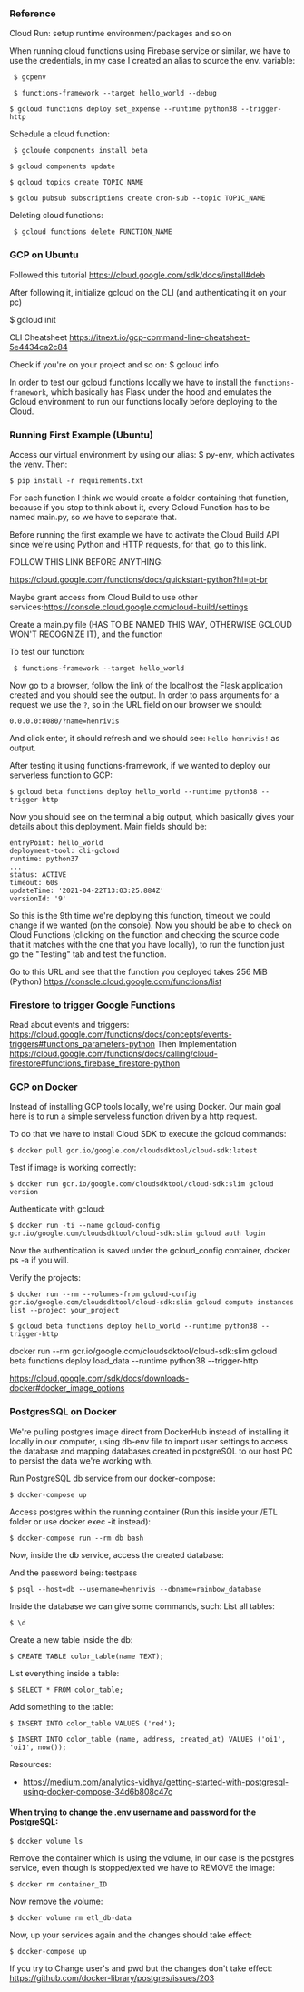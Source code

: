 ### Reference

Cloud Run: setup runtime environment/packages and so on

When running cloud functions using Firebase service or similar, we have to use the credentials, in my case I created an alias to source the env. variable:

` $ gcpenv`

 ``` $ functions-framework --target hello_world --debug```

``` $ gcloud functions deploy set_expense --runtime python38 --trigger-http ```

Schedule a cloud function:

` $ gcloude components install beta`

`$ gcloud components update`

`$ gcloud topics create TOPIC_NAME `

``` $ gclou pubsub subscriptions create cron-sub --topic TOPIC_NAME ```

Deleting cloud functions:

` $ gcloud functions delete FUNCTION_NAME`

### GCP on Ubuntu

Followed this tutorial
https://cloud.google.com/sdk/docs/install#deb

After following it, initialize gcloud on the CLI (and authenticating it on your pc)

$ gcloud init

CLI Cheatsheet https://itnext.io/gcp-command-line-cheatsheet-5e4434ca2c84

Check if you're on your project and so on:
$ gcloud info 

In order to test our gcloud functions locally we have to install the `functions-framework`, which basically has Flask under the hood and emulates the Gcloud environment to run our functions locally before deploying to the Cloud.


### Running First Example (Ubuntu)

Access our virtual environment by using our alias: $ py-env, which activates the venv. Then:

```$ pip install -r requirements.txt```

For each function I think we would create a folder containing that function, because if you stop to think about it, every Gcloud Function has to be named main.py, so we have to separate that.

Before running the first example we have to activate the Cloud Build API since we're using Python and HTTP requests, for that, go to this link.

FOLLOW THIS LINK BEFORE ANYTHING:

https://cloud.google.com/functions/docs/quickstart-python?hl=pt-br

Maybe grant access from Cloud Build to use other services:https://console.cloud.google.com/cloud-build/settings

Create a main.py file (HAS TO BE NAMED THIS WAY, OTHERWISE GCLOUD WON'T RECOGNIZE IT), and the function

To test our function:

``` $ functions-framework --target hello_world```

Now go to a browser, follow the link of the localhost the Flask application created and you should see the output. In order to pass arguments for a request we use the `?`, so in the URL field on our browser we should:

```0.0.0.0:8080/?name=henrivis```

And click enter, it should refresh and we should see: `Hello henrivis!` as output.

After testing it using functions-framework, if we wanted to deploy our serverless function to GCP: 

`$ gcloud beta functions deploy hello_world --runtime python38 --trigger-http`

Now you should see on the terminal a big output, which basically gives your details about this deployment. Main fields should be:

```
entryPoint: hello_world
deployment-tool: cli-gcloud
runtime: python37
...
status: ACTIVE
timeout: 60s
updateTime: '2021-04-22T13:03:25.884Z'
versionId: '9'
```

So this is the 9th time we're deploying this function, timeout we could change if we wanted (on the console). Now you should be able to check on Cloud Functions (clicking on the function and checking the source code that it matches with the one that you have locally), to run the function just go the "Testing" tab and test the function.

Go to this URL and see that the function you deployed takes 256 MiB (Python)
https://console.cloud.google.com/functions/list

### Firestore to trigger Google Functions
Read about events and triggers:
https://cloud.google.com/functions/docs/concepts/events-triggers#functions_parameters-python
Then Implementation
https://cloud.google.com/functions/docs/calling/cloud-firestore#functions_firebase_firestore-python



### GCP on Docker

Instead of installing GCP tools locally, we're using Docker. Our main goal here is to run a simple serveless function driven by a http request.

To do that we have to install Cloud SDK to execute the gcloud commands:

`$ docker pull gcr.io/google.com/cloudsdktool/cloud-sdk:latest`

Test if image is working correctly:

`$ docker run gcr.io/google.com/cloudsdktool/cloud-sdk:slim gcloud version`

Authenticate with gcloud:

`$ docker run -ti --name gcloud-config gcr.io/google.com/cloudsdktool/cloud-sdk:slim gcloud auth login`

Now the authentication is saved under the gcloud_config container, docker ps -a if you will.

Verify the projects:

`$ docker run --rm --volumes-from gcloud-config gcr.io/google.com/cloudsdktool/cloud-sdk:slim gcloud compute instances list --project your_project`

`$ gcloud beta functions deploy hello_world --runtime python38 --trigger-http`

docker run --rm gcr.io/google.com/cloudsdktool/cloud-sdk:slim gcloud beta functions deploy load_data --runtime python38 --trigger-http


https://cloud.google.com/sdk/docs/downloads-docker#docker_image_options


### PostgresSQL on Docker

We're pulling postgres image direct from DockerHub instead of installing it locally in our computer, using db-env file to import user settings to access the database and mapping databases created in postgreSQL to our host PC to persist the data we're working with.

Run PostgreSQL db service from our docker-compose:

`$ docker-compose up`

Access postgres within the running container (Run this inside your /ETL folder or use docker exec -it instead):

`$ docker-compose run --rm db bash`

Now, inside the db service, access the created database:

And the password being: testpass

`$ psql --host=db --username=henrivis --dbname=rainbow_database`

Inside the database we can give some commands, such:
List all tables:

`$ \d`

Create a new table inside the db:

`$ CREATE TABLE color_table(name TEXT);`

List everything inside a table:

`$ SELECT * FROM color_table;`

Add something to the table:

`$ INSERT INTO color_table VALUES ('red');`

`$ INSERT INTO color_table (name, address, created_at) VALUES ('oi1', 'oi1', now());`

Resources:

- https://medium.com/analytics-vidhya/getting-started-with-postgresql-using-docker-compose-34d6b808c47c


#### When trying to change the .env username and password for the PostgreSQL:

`$ docker volume ls`

Remove the container which is using the volume, in our case is the postgres service, even though is stopped/exited we have to REMOVE the image:

`$ docker rm container_ID`

Now remove the volume:

`$ docker volume rm etl_db-data`

Now, up your services again and the changes should take effect:

`$ docker-compose up`

If you try to Change user's and pwd but the changes don't take effect:
https://github.com/docker-library/postgres/issues/203